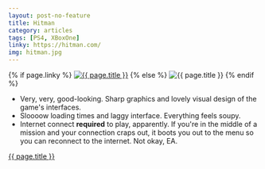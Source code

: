 ```yaml
---
layout: post-no-feature
title: Hitman
category: articles
tags: [PS4, XBoxOne]
linky: https://hitman.com/
img: hitman.jpg
---
```


{% if page.linky %}
<a href="{{page.linky}}">![{{ page.title }}](/images/{{page.img}})</a>
{% else %}
![{{ page.title }}](/images/{{page.img}})
{% endif %}

* Very, very, good-looking. Sharp graphics and lovely visual design of the game's interfaces.
* Sloooow loading times and laggy interface. Everything feels soupy.
* Internet connect **required** to play, apparently. If you're in the middle of a mission and your connection craps out, it boots you out to the menu so you can reconnect to the internet. Not okay, EA.

[{{ page.title }}]({{page.linky}})
